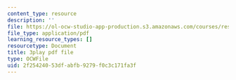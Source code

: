```yaml
---
content_type: resource
description: ''
file: https://ol-ocw-studio-app-production.s3.amazonaws.com/courses/res-18-005-highlights-of-calculus-spring-2010/2f25424053dfabfb9279f0c3c171fa3f_T_I-CUOc_bk.pdf
file_type: application/pdf
learning_resource_types: []
resourcetype: Document
title: 3play pdf file
type: OCWFile
uid: 2f254240-53df-abfb-9279-f0c3c171fa3f
---
```


